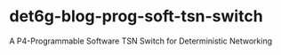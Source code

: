 # det6g-blog-prog-soft-tsn-switch
A P4-Programmable Software TSN Switch for Deterministic Networking
